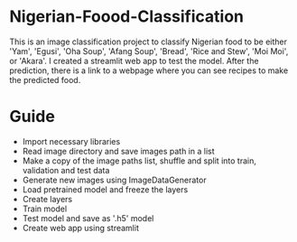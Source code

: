 # Nigerian-Foood-Classification
This is an image classification project to classify Nigerian food to be either 'Yam', 'Egusi', 'Oha Soup', 'Afang Soup', 'Bread', 'Rice and Stew', 'Moi Moi', or 'Akara'. I created a streamlit web app to test the model. After the prediction, there is a link to a webpage where you can see recipes to make the predicted food.

# Guide
* Import necessary libraries
* Read image directory and save images path in a list
* Make a copy of the image paths list, shuffle and split into train, validation and test data 
* Generate new images using ImageDataGenerator
* Load pretrained model and freeze the layers
* Create layers
* Train model
* Test model and save as '.h5' model
* Create web app using streamlit
